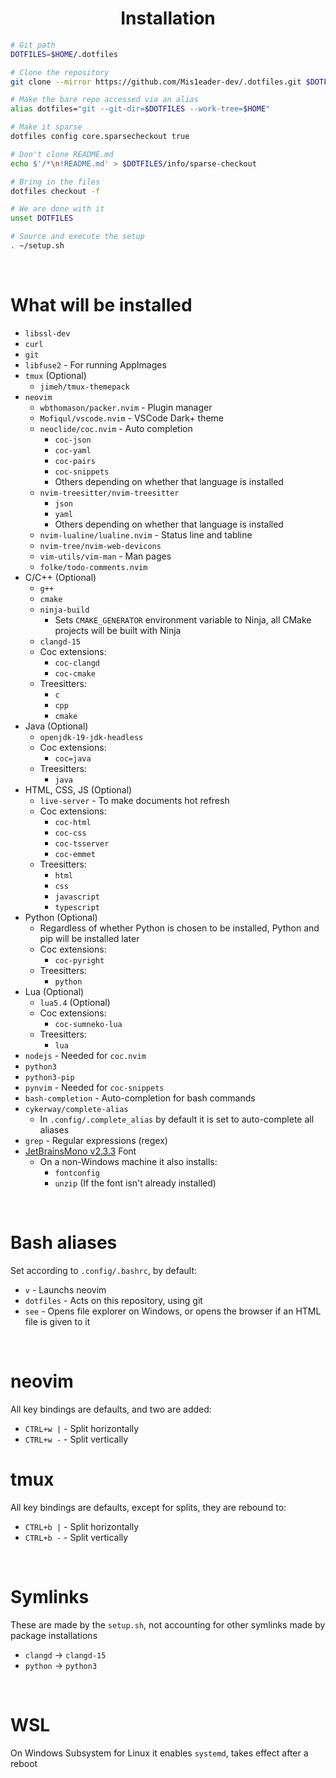 <h1 align="center">Installation</h1>

```sh
# Git path
DOTFILES=$HOME/.dotfiles

# Clone the repository
git clone --mirror https://github.com/Mis1eader-dev/.dotfiles.git $DOTFILES

# Make the bare repo accessed via an alias
alias dotfiles="git --git-dir=$DOTFILES --work-tree=$HOME"

# Make it sparse
dotfiles config core.sparsecheckout true

# Don't clone README.md
echo $'/*\n!README.md' > $DOTFILES/info/sparse-checkout

# Bring in the files
dotfiles checkout -f

# We are done with it
unset DOTFILES

# Source and execute the setup
. ~/setup.sh
```

<br>

# What will be installed
- `libssl-dev`
- `curl`
- `git`
- `libfuse2` - For running AppImages
- `tmux` (Optional)
  - `jimeh/tmux-themepack`
- `neovim`
  - `wbthomason/packer.nvim` - Plugin manager
  - `Mofiqul/vscode.nvim` - VSCode Dark+ theme
  - `neoclide/coc.nvim` - Auto completion
    - `coc-json`
    - `coc-yaml`
    - `coc-pairs`
    - `coc-snippets`
    - Others depending on whether that language is installed
  - `nvim-treesitter/nvim-treesitter`
    - `json`
    - `yaml`
    - Others depending on whether that language is installed
  - `nvim-lualine/lualine.nvim` - Status line and tabline
  - `nvim-tree/nvim-web-devicons`
  - `vim-utils/vim-man` - Man pages
  - `folke/todo-comments.nvim`
- C/C++ (Optional)
  - `g++`
  - `cmake`
  - `ninja-build`
    - Sets `CMAKE_GENERATOR` environment variable to Ninja, all CMake projects will be built with Ninja
  - `clangd-15`
  - Coc extensions:
    - `coc-clangd`
    - `coc-cmake`
  - Treesitters:
    - `c`
    - `cpp`
    - `cmake`
- Java (Optional)
  - `openjdk-19-jdk-headless`
  - Coc extensions:
    - `coc=java`
  - Treesitters:
    - `java`
- HTML, CSS, JS (Optional)
  - `live-server` - To make documents hot refresh
  - Coc extensions:
    - `coc-html`
    - `coc-css`
    - `coc-tsserver`
    - `coc-emmet`
  - Treesitters:
    - `html`
    - `css`
    - `javascript`
    - `typescript`
- Python (Optional)
  - Regardless of whether Python is chosen to be installed, Python and pip will be installed later
  - Coc extensions:
    - `coc-pyright`
  - Treesitters:
    - `python`
- Lua (Optional)
  - `lua5.4` (Optional)
  - Coc extensions:
    - `coc-sumneko-lua`
  - Treesitters:
    - `lua`
- `nodejs` - Needed for `coc.nvim`
- `python3`
- `python3-pip`
- `pynvim` - Needed for `coc-snippets`
- `bash-completion` - Auto-completion for bash commands
- `cykerway/complete-alias`
  - In `.config/.complete_alias` by default it is set to auto-complete all aliases
- `grep` - Regular expressions (regex)
- [JetBrainsMono v2.3.3](https://github.com/ryanoasis/nerd-fonts/releases/download/v2.3.3/JetBrainsMono.zip) Font
  - On a non-Windows machine it also installs:
    - `fontconfig`
    - `unzip` (If the font isn't already installed)

<br>

# Bash aliases
Set according to `.config/.bashrc`, by default:
- `v` - Launchs neovim
- `dotfiles` - Acts on this repository, using git
- `see` - Opens file explorer on Windows, or opens the browser if an HTML file is given to it

<br>

# neovim
All key bindings are defaults, and two are added:
- `CTRL+w |` - Split horizontally
- `CTRL+w -` - Split vertically

# tmux
All key bindings are defaults, except for splits, they are rebound to:
- `CTRL+b |` - Split horizontally
- `CTRL+b -` - Split vertically

<br>

# Symlinks
These are made by the `setup.sh`, not accounting for other symlinks made by package installations
- `clangd` -> `clangd-15`
- `python` -> `python3`

<br>

# WSL
On Windows Subsystem for Linux it enables `systemd`, takes effect after a reboot
